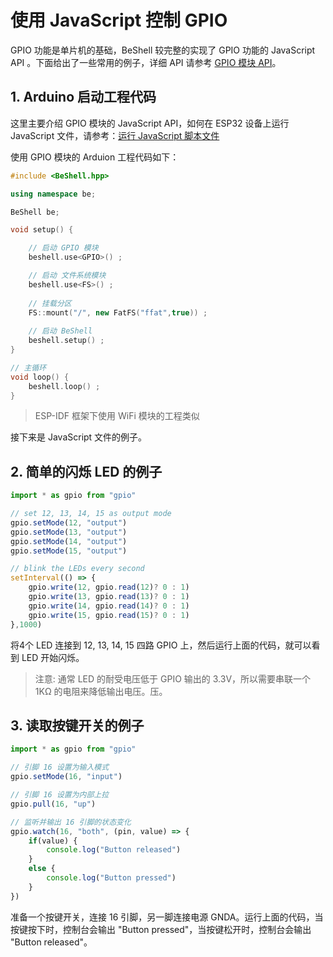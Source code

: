 # 使用 JavaScript 控制 GPIO

GPIO 功能是单片机的基础，BeShell 较完整的实现了 GPIO 功能的 JavaScript API 。下面给出了一些常用的例子，详细 API 请参考 [GPIO 模块 API](../api/gpio.md)。

## 1. Arduino 启动工程代码

这里主要介绍 GPIO 模块的 JavaScript API，如何在 ESP32 设备上运行 JavaScript 文件，请参考：[运行 JavaScript 脚本文件](run-js-script.html)

使用 GPIO 模块的 Arduion 工程代码如下：

```cpp
#include <BeShell.hpp>

using namespace be;

BeShell be;

void setup() {

    // 启动 GPIO 模块
    beshell.use<GPIO>() ;

    // 启动 文件系统模块
    beshell.use<FS>() ;
    
    // 挂载分区
    FS::mount("/", new FatFS("ffat",true)) ;
    
    // 启动 BeShell
    beshell.setup() ;
}

// 主循环
void loop() {
    beshell.loop() ;
}

```

> ESP-IDF 框架下使用 WiFi 模块的工程类似

接下来是 JavaScript 文件的例子。

## 2. 简单的闪烁 LED 的例子

```javascript
import * as gpio from "gpio"

// set 12, 13, 14, 15 as output mode
gpio.setMode(12, "output")
gpio.setMode(13, "output")
gpio.setMode(14, "output")
gpio.setMode(15, "output")

// blink the LEDs every second
setInterval(() => {
    gpio.write(12, gpio.read(12)? 0 : 1)
    gpio.write(13, gpio.read(13)? 0 : 1)
    gpio.write(14, gpio.read(14)? 0 : 1)
    gpio.write(15, gpio.read(15)? 0 : 1)
},1000)
```
将4个 LED 连接到 12, 13, 14, 15 四路 GPIO 上，然后运行上面的代码，就可以看到 LED 开始闪烁。

> 注意: 通常 LED 的耐受电压低于 GPIO 输出的 3.3V，所以需要串联一个 1KΩ 的电阻来降低输出电压。压。


## 3. 读取按键开关的例子

```javascript
import * as gpio from "gpio"

// 引脚 16 设置为输入模式
gpio.setMode(16, "input")

// 引脚 16 设置为内部上拉
gpio.pull(16, "up")

// 监听并输出 16 引脚的状态变化
gpio.watch(16, "both", (pin, value) => {
    if(value) {
        console.log("Button released")
    }
    else {
        console.log("Button pressed")
    }
})

```

准备一个按键开关，连接 16 引脚，另一脚连接电源 GNDA。运行上面的代码，当按键按下时，控制台会输出 "Button pressed"，当按键松开时，控制台会输出 "Button released"。

